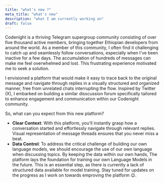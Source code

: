 ```yaml
---
title: "what's new ?"
meta_title: "what's new"
description: "what I am currently working on"
draft: false
---
```


Codenight is a thriving Telegram supergroup community consisting of over five thousand active members, bringing together Ethiopian developers from around the world. As a member of this community, I often find it challenging to catch up and seamlessly follow conversations, especially when I've been inactive for a few days. The accumulation of hundreds of messages can make me feel overwhelmed and lost. This frustrating experience motivated me to seek a solution.

I envisioned a platform that would make it easy to trace back to the original message and navigate through replies in a visually structured and organized manner, free from unrelated chats interrupting the flow. Inspired by Twitter (X), I embarked on building a similar disscussion forum specifically tailored to enhance engagement and communication within our Codenight community.

So, what can you expect from this new platform?

- **Clear Context**: With this platform, you'll instantly grasp how a conversation started and effortlessly navigate through relevant replies. Visual representation of message threads ensures that you never miss a beat.
- **Data Control**: To address the critical challenge of building our own language models, we should encourage the use of our own language when discussing topics. By keeping the data within our own hands, The platform lays the foundation for training our own Language Models in the future. This is an essential step, as there is currently a lack of structured data available for model training. 
Stay tuned for updates on the progress as I work on towards emproving the platform 😉.
